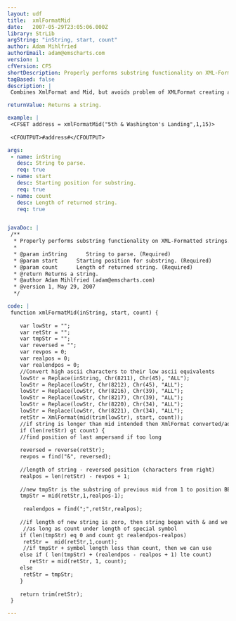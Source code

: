 ```yaml
---
layout: udf
title:  xmlFormatMid
date:   2007-05-29T23:05:06.000Z
library: StrLib
argString: "inString, start, count"
author: Adam Mihlfried
authorEmail: adam@emscharts.com
version: 1
cfVersion: CF5
shortDescription: Properly performs substring functionality on XML-Formatted strings.
tagBased: false
description: |
 Combines XmlFormat and Mid, but avoids problem of XMLFormat creating an invalid length string by converting special characters such as ampersands, quotes, and less than/greater than symbols.

returnValue: Returns a string.

example: |
 <CFSET address = xmlFormatMid("5th & Washington's Landing",1,15)>
 
 <CFOUTPUT>#address#</CFOUTPUT>

args:
 - name: inString
   desc: String to parse.
   req: true
 - name: start
   desc: Starting position for substring.
   req: true
 - name: count
   desc: Length of returned string.
   req: true


javaDoc: |
 /**
  * Properly performs substring functionality on XML-Formatted strings.
  * 
  * @param inString      String to parse. (Required)
  * @param start      Starting position for substring. (Required)
  * @param count      Length of returned string. (Required)
  * @return Returns a string. 
  * @author Adam Mihlfried (adam@emscharts.com) 
  * @version 1, May 29, 2007 
  */

code: |
 function xmlFormatMid(inString, start, count) {
    
    var lowStr = "";
    var retStr = "";
    var tmpStr = "";
    var reversed = "";
    var revpos = 0;
    var realpos = 0;
    var realendpos = 0;
    //Convert high ascii characters to their low ascii equivalents
    lowStr = Replace(inString, Chr(8211), Chr(45), "ALL");
    lowStr = Replace(lowStr, Chr(8212), Chr(45), "ALL");
    lowStr = Replace(lowStr, Chr(8216), Chr(39), "ALL");
    lowStr = Replace(lowStr, Chr(8217), Chr(39), "ALL");
    lowStr = Replace(lowStr, Chr(8220), Chr(34), "ALL");
    lowStr = Replace(lowStr, Chr(8221), Chr(34), "ALL");
    retStr = XmlFormat(mid(trim(lowStr), start, count));
    //if string is longer than mid intended then XmlFormat converted/added extra chars.
    if (len(retStr) gt count) {
    //find position of last ampersand if too long
   
    reversed = reverse(retStr);
    revpos = find("&", reversed);
   
    //length of string - reversed position (characters from right) 
    realpos = len(retStr) - revpos + 1;
    
    //new tmpStr is the substring of previous mid from 1 to position BEFORE ampersand
    tmpStr = mid(retStr,1,realpos-1); 
   
     realendpos = find(";",retStr,realpos);
     
    //if length of new string is zero, then string began with & and we should include symbol
     //as long as count under length of special symbol
    if (len(tmpStr) eq 0 and count gt realendpos-realpos) 
     retStr =  mid(retStr,1,count);
     //if tmpStr + symbol length less than count, then we can use
    else if ( len(tmpStr) + (realendpos - realpos + 1) lte count)
       retStr = mid(retStr, 1, count);
    else
     retStr = tmpStr;
    }
    
    return trim(retStr);
 }

---
```


